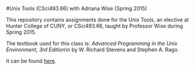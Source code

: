 #Unix Tools (CSci493.66)
with Adriana Wise (Spring 2015)

This repository contains assignments done for the Unix Tools, an elective at Hunter College of CUNY, or CSci493.66, taught by Professor Wise during Spring 2015.


The textbook used for this class is:
*Advanced Programming in the Unix Environment, 3rd Edition*\n
by W. Richard Stevens and Stephen A. Rago.


It can be found [here](http://www.amazon.com/Advanced-Programming-UNIX-Environment-Edition/dp/0321637739).

